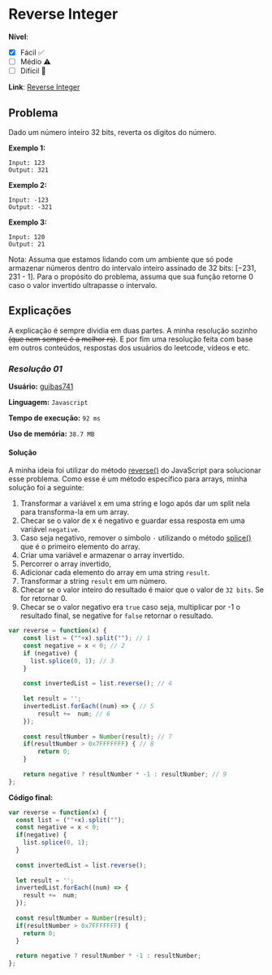 # Reverse Integer
**Nível**:
- [X] Fácil ✅
- [ ] Médio ⚠️ 
- [ ] Difícil 🛑

**Link**: [Reverse Integer](https://leetcode.com/problems/reverse-integer/)

## Problema

Dado um número inteiro 32 bits, reverta os digitos do número.

**Exemplo 1:**
```
Input: 123
Output: 321
```

**Exemplo 2:**
```
Input: -123
Output: -321
```

**Exemplo 3:**
```
Input: 120
Output: 21
```

Nota:
Assuma que estamos lidando com um ambiente que só pode armazenar números dentro do intervalo inteiro assinado de 32 bits: [−231, 231 - 1]. Para o propósito do problema, assuma que sua função retorne 0 caso o valor invertido ultrapasse o intervalo.

## Explicações

A explicação é sempre dividia em duas partes. A minha resolução sozinho ~~(que nem sempre é a melhor rs)~~. E por fim uma resolução feita com base em outros conteúdos, respostas dos usuários do leetcode, vídeos e etc.

### *Resolução 01*

**Usuário:** [guibas741](https://github.com/guibas741)

**Linguagem:** `Javascript`

**Tempo de execução:** `92 ms`

**Uso de memória:** `38.7 MB`

#### Solução

A minha ideia foi utilizar do método [reverse()](https://developer.mozilla.org/pt-BR/docs/Web/JavaScript/Reference/Global_Objects/Array/reverse) do JavaScript para solucionar esse problema. Como esse é um método específico para arrays, minha solução foi a seguinte: 

1. Transformar a variável x em uma string e logo após dar um split nela para transforma-la em um array.
2. Checar se o valor de x é negativo e guardar essa resposta em uma variável `negative`.
3. Caso seja negativo, remover o simbolo `-` utilizando o método [splice()](https://developer.mozilla.org/pt-BR/docs/Web/JavaScript/Reference/Global_Objects/Array/splice) que é o primeiro elemento do array.
4. Criar uma variável e armazenar o array invertido.
5. Percorrer o array invertido,
6. Adicionar cada elemento do array em uma string `result`.
7. Transformar a string `result` em um número.
8. Checar se o valor inteiro do resultado é maior que o valor de `32 bits`. Se for retornar 0.
9. Checar se o valor negativo era `true` caso seja, multiplicar por -1 o resultado final, se negative for `false` retornar o resultado.

```javascript
var reverse = function(x) {
    const list = (""+x).split(""); // 1
    const negative = x < 0; // 2
    if (negative) {
      list.splice(0, 1); // 3
    }
    
    const invertedList = list.reverse(); // 4
    
    let result = '';
    invertedList.forEach((num) => { // 5
        result +=  num; // 6
    });
    
    const resultNumber = Number(result); // 7
    if(resultNumber > 0x7FFFFFFF) { // 8
        return 0;
    }
    
    return negative ? resultNumber * -1 : resultNumber; // 9
};
```

**Código final:**

```javascript
var reverse = function(x) {
  const list = (""+x).split("");
  const negative = x < 0;
  if(negative) {
    list.splice(0, 1);
  }
  
  const invertedList = list.reverse();
  
  let result = '';
  invertedList.forEach((num) => {
    result +=  num;
  });
  
  const resultNumber = Number(result);
  if(resultNumber > 0x7FFFFFFF) {
    return 0;
  }
  
  return negative ? resultNumber * -1 : resultNumber;
};

```


 







